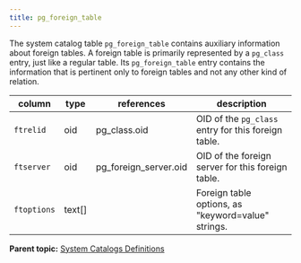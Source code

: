 ```yaml
---
title: pg_foreign_table 
---
```


The system catalog table `pg_foreign_table` contains auxiliary information about foreign tables. A foreign table is primarily represented by a `pg_class` entry, just like a regular table. Its `pg_foreign_table` entry contains the information that is pertinent only to foreign tables and not any other kind of relation.

|column|type|references|description|
|------|----|----------|-----------|
|`ftrelid`|oid|pg\_class.oid|OID of the `pg_class` entry for this foreign table.|
|`ftserver`|oid|pg\_foreign\_server.oid|OID of the foreign server for this foreign table.|
|`ftoptions`|text\[\]| |Foreign table options, as "keyword=value" strings.|

**Parent topic:** [System Catalogs Definitions](../system_catalogs/catalog_ref-html.html)

